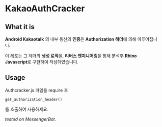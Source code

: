 
# KakaoAuthCracker

## What it is
**Android Kakaotalk** 의 내부 통신의 **인증**은
**Authorization 헤더**에 의해 이루어집니다.

이 레포는 그 헤더의 **생성 로직**을, **리버스 엔지니어링**을 통해 분석후
**Rhino Javascript**로 구현하여 작성하였습니다.
## Usage
Authcracker.js 파일을 require 후

    get_authorization_header()
  를 호출하여 사용하세요.



*tested on MessengerBot.*


